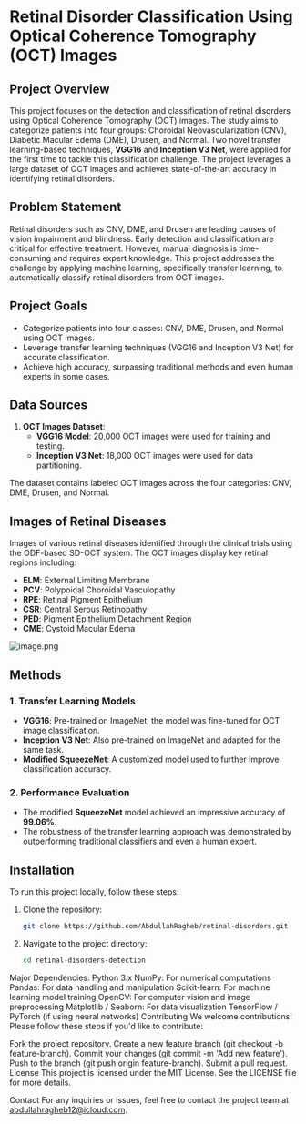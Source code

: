 # Retinal Disorder Classification Using Optical Coherence Tomography (OCT) Images

## Project Overview

This project focuses on the detection and classification of retinal disorders using Optical Coherence Tomography (OCT) images. The study aims to categorize patients into four groups: Choroidal Neovascularization (CNV), Diabetic Macular Edema (DME), Drusen, and Normal. Two novel transfer learning-based techniques, **VGG16** and **Inception V3 Net**, were applied for the first time to tackle this classification challenge. The project leverages a large dataset of OCT images and achieves state-of-the-art accuracy in identifying retinal disorders.

## Problem Statement

Retinal disorders such as CNV, DME, and Drusen are leading causes of vision impairment and blindness. Early detection and classification are critical for effective treatment. However, manual diagnosis is time-consuming and requires expert knowledge. This project addresses the challenge by applying machine learning, specifically transfer learning, to automatically classify retinal disorders from OCT images.

## Project Goals
- Categorize patients into four classes: CNV, DME, Drusen, and Normal using OCT images.
- Leverage transfer learning techniques (VGG16 and Inception V3 Net) for accurate classification.
- Achieve high accuracy, surpassing traditional methods and even human experts in some cases.

## Data Sources

1. **OCT Images Dataset**:
   - **VGG16 Model**: 20,000 OCT images were used for training and testing.
   - **Inception V3 Net**: 18,000 OCT images were used for data partitioning.
   
The dataset contains labeled OCT images across the four categories: CNV, DME, Drusen, and Normal.

## Images of Retinal Diseases

Images of various retinal diseases identified through the clinical trials using the ODF-based SD-OCT system. The OCT images display key retinal regions including:

- **ELM**: External Limiting Membrane
- **PCV**: Polypoidal Choroidal Vasculopathy
- **RPE**: Retinal Pigment Epithelium
- **CSR**: Central Serous Retinopathy
- **PED**: Pigment Epithelium Detachment Region
- **CME**: Cystoid Macular Edema

![image.png](attachment:An-OCT-image-showing-a-double-layer-sign-in-a-patient-with-CMD-in-CSCR-arrowheads-A.png)

## Methods

### 1. **Transfer Learning Models**
   - **VGG16**: Pre-trained on ImageNet, the model was fine-tuned for OCT image classification.
   - **Inception V3 Net**: Also pre-trained on ImageNet and adapted for the same task.
   - **Modified SqueezeNet**: A customized model used to further improve classification accuracy.

### 2. **Performance Evaluation**
   - The modified **SqueezeNet** model achieved an impressive accuracy of **99.06%**.
   - The robustness of the transfer learning approach was demonstrated by outperforming traditional classifiers and even a human expert.

## Installation

To run this project locally, follow these steps:

1. Clone the repository:
   ```bash
   git clone https://github.com/AbdullahRagheb/retinal-disorders.git
2. Navigate to the project directory:

   ```bash
   cd retinal-disorders-detection

Major Dependencies:
Python 3.x
NumPy: For numerical computations
Pandas: For data handling and manipulation
Scikit-learn: For machine learning model training
OpenCV: For computer vision and image preprocessing
Matplotlib / Seaborn: For data visualization
TensorFlow / PyTorch (if using neural networks)
Contributing
We welcome contributions! Please follow these steps if you'd like to contribute:

Fork the project repository.
Create a new feature branch (git checkout -b feature-branch).
Commit your changes (git commit -m 'Add new feature').
Push to the branch (git push origin feature-branch).
Submit a pull request.
License
This project is licensed under the MIT License. See the LICENSE file for more details.

Contact
For any inquiries or issues, feel free to contact the project team at abdullahragheb12@icloud.com.
